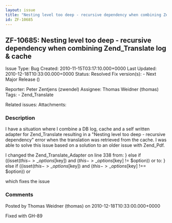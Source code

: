```yaml
---
layout: issue
title: "Nesting level too deep - recursive dependency when combining Zend_Translate log &amp; cache"
id: ZF-10685
---
```


ZF-10685: Nesting level too deep - recursive dependency when combining Zend\_Translate log & cache
--------------------------------------------------------------------------------------------------

 Issue Type: Bug Created: 2010-11-15T03:17:10.000+0000 Last Updated: 2010-12-18T10:33:00.000+0000 Status: Resolved Fix version(s): - Next Major Release ()
 
 Reporter:  Peter Zentjens (zwendel)  Assignee:  Thomas Weidner (thomas)  Tags: - Zend\_Translate
 
 Related issues: 
 Attachments: 
### Description

I have a situation where I combine a DB log, cache and a self written adapter for Zend\_Translate resulting in a "Nesting level too deep - recursive dependency" error when the translation was retrieved from the cache. I was able to solve this issue based on a solution to an older issue with Zend\_Pdf.

I changed the Zend\_Translate\_Adapter on line 338 from: } else if ((isset($this->\_options[$key]) and ($this->\_options[$key] != $option)) or to: } else if ((isset($this->\_options[$key]) and ($this->\_options[$key] !== $option)) or

which fixes the issue

 

 

### Comments

Posted by Thomas Weidner (thomas) on 2010-12-18T10:33:00.000+0000

Fixed with GH-89

 

 